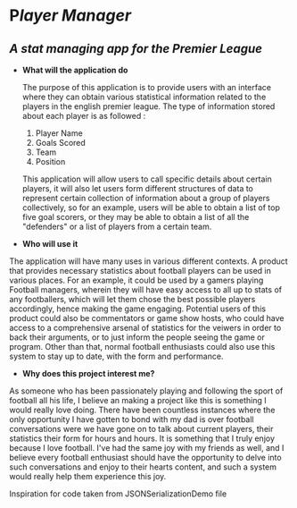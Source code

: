 # P*layer Manager*

## *A stat managing app for the Premier League* 

- **What will the application do**
   <p> The purpose of this application is to provide users with an interface 
  where they can obtain various statistical information related to the players
  in the english premier league. The type of information stored about
  each player is as followed :
   <ol>
     <li>Player Name</li>
     <li>Goals Scored</li>
     
     <li>Team</li>
     <li>Position</li>
  </ol></p>
  <p> This application will allow users to call specific details about
  certain players, it will also let users form different structures of data
  to represent certain collection of information about a group of players 
  collectively, so for an example, users will be able to obtain a list of top 
  five goal scorers, or they may be able to obtain a list of all the "defenders"
  or a list of players from a certain team. </p>
 <p></p>

- **Who will use it** 
 <p>
  The application will have many uses in various different contexts. 
  A product that provides necessary statistics about football players 
  can be used in various places. For an example, it could be used by a 
 gamers playing Football managers, wherein they will have easy access to 
 all up to stats of any footballers, which will let them chose the best 
 possible players accordingly, hence making the game engaging. Potential users
 of this product could also be commentators or game show hosts, who could have
 access to a comprehensive arsenal of statistics for the veiwers in order to 
 back their arguments, or to just inform the people seeing the game or program.
 Other than that, normal football enthusiasts could also use this system to stay up to date, with
 the form and performance.
</p>
<p></p>

- **Why does this project interest me?**
<p> As someone who has been passionately playing and following the sport of football all
his life, I believe an making a project like this is something I would really love doing. There
have been countless instances where the only opportunity I have gotten to bond with my dad is 
over football conversations were we have gone on to talk about current players, their statistics
their form for hours and hours. It is something that I truly enjoy because I love football. 
I've had the same joy with my friends as well, and I believe every football enthusiast should 
have the opportunity to delve into such conversations and enjoy to their hearts content, and 
such a system would really help them experience this joy.</p>
<p></p>

<p> Inspiration for code taken from JSONSerializationDemo file</p>





